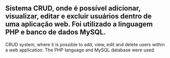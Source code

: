 Sistema CRUD, onde é possível adicionar, visualizar, editar e excluir usuários dentro de uma aplicação web.
Foi utilizado a linguagem PHP e banco de dados MySQL.
--------------------------------------------------------------------------------------------------------------------
CRUD system, where it is possible to add, view, edit and delete users within a web application.
The PHP language and MySQL database were used.
